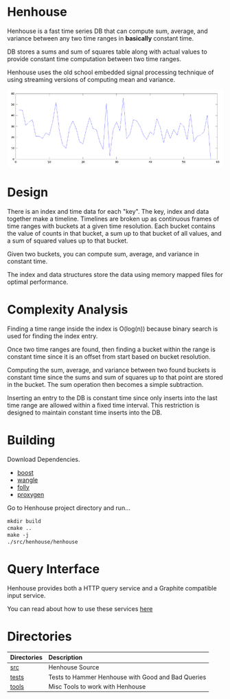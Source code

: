 # Henhouse

Henhouse is a fast time series DB that can compute sum, average, and variance 
between any two time ranges in **basically** constant time. 

DB stores a sums and sum of squares table along with actual values to provide
constant time computation between two time ranges.

Henhouse uses the old school embedded signal processing technique of using 
streaming versions of computing mean and variance.

![alt text](doc/graph.png "Time Graph")

# Design

There is an index and time data for each "key". The key, index and data together make a 
timeline. Timelines are broken up as continuous frames of time ranges with buckets at a given 
time resolution. Each bucket contains the value of counts in that bucket, 
a sum up to that bucket of all values, and a sum of squared values up to that bucket. 

Given two buckets, you can compute sum, average, and variance in constant time.

The index and data structures store the data using memory mapped files
for optimal performance.

# Complexity Analysis

Finding a time range inside the index is O(log(n)) because binary search is used
for finding the index entry. 

Once two time ranges are found, then finding a bucket within the range is constant time
since it is an offset from start based on bucket resolution. 

Computing the sum, average, and variance between two found buckets is constant time
since the sums and sum of squares up to that point are stored in the bucket. 
The sum operation then becomes a simple subtraction.

Inserting an entry to the DB is constant time since only inserts into the last
time range are allowed within a fixed time interval. This restriction is designed to 
maintain constant time inserts into the DB.

# Building

Download Dependencies.

- [boost](boost.org) 
- [wangle](https://github.com/facebook/wangle)
- [folly](https://github.com/facebook/folly)
- [proxygen](https://github.com/facebook/proxygen)

Go to Henhouse project directory and
run...

    mkdir build
    cmake ..
    make -j
    ./src/henhouse/henhouse

# Query Interface

Henhouse provides both a HTTP query service and a Graphite compatible input service.

You can read about how to use these services [here](src/service/README.md)


# Directories

| Directories                            | Description                                                                                                  |
|:---------------------------------------|:-------------------------------------------------------------------------------------------------------------|
| [src](src)                             | Henhouse Source|
| [tests](tests)                         | Tests to Hammer Henhouse with Good and Bad Queries |
| [tools](tests)                         | Misc Tools to work with Henhouse |

